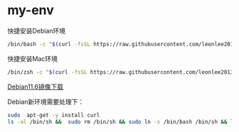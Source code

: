 # my-env

快捷安装Debian环境

```bash
/bin/bash -c "$(curl -fsSL https://raw.githubusercontent.com/leonlee2013/my-env/main/debian_install.sh)"
```

快捷安装Mac环境

```bash
/bin/zsh -c "$(curl -fsSL https://raw.githubusercontent.com/leonlee2013/my-env/main/mac_install.sh)"
```

[Debian11.6镜像下载](https://www.debian.org/releases/bullseye/debian-installer/)

Debian新环境需要处理下：

```bash
sudo  apt-get -y install curl
ls -al /bin/sh &&  sudo rm /bin/sh && sudo ln -s /bin/bash /bin/sh && ls -al /bin/sh
```
